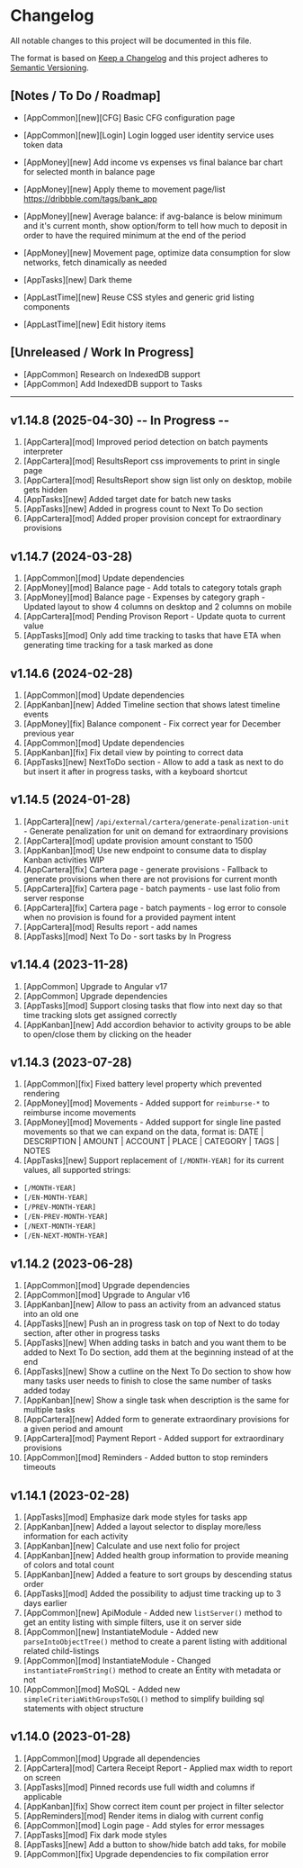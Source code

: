 # Changelog

All notable changes to this project will be documented in this file.

The format is based on [Keep a Changelog](http://keepachangelog.com/en/1.0.0/)
and this project adheres to [Semantic Versioning](http://semver.org/spec/v2.0.0.html).

## [Notes / To Do / Roadmap]

- [AppCommon][new][CFG] Basic CFG configuration page
- [AppCommon][new][Login] Login logged user identity service uses token data

- [AppMoney][new] Add income vs expenses vs final balance bar chart for selected month in balance page
- [AppMoney][new] Apply theme to movement page/list https://dribbble.com/tags/bank_app
- [AppMoney][new] Average balance: if avg-balance is below minimum and it's current month, show option/form to tell how much to deposit in order to have the required minimum at the end of the period
- [AppMoney][new] Movement page, optimize data consumption for slow networks, fetch dinamically as needed

- [AppTasks][new] Dark theme

- [AppLastTime][new] Reuse CSS styles and generic grid listing components
- [AppLastTime][new] Edit history items

## [Unreleased / Work In Progress]

- [AppCommon] Research on IndexedDB support
- [AppCommon] Add IndexedDB support to Tasks

<hr/>

## v1.14.8 (2025-04-30) -- In Progress --

1. [AppCartera][mod] Improved period detection on batch payments interpreter
2. [AppCartera][mod] ResultsReport css improvements to print in single page
3. [AppCartera][mod] ResultsReport show sign list only on desktop, mobile gets hidden
4. [AppTasks][new] Added target date for batch new tasks
5. [AppTasks][new] Added in progress count to Next To Do section
6. [AppCartera][mod] Added proper provision concept for extraordinary provisions

## v1.14.7 (2024-03-28)

1. [AppCommon][mod] Update dependencies
2. [AppMoney][mod] Balance page - Add totals to category totals graph
3. [AppMoney][mod] Balance page - Expenses by category graph - Updated layout to show 4 columns on desktop and 2 columns on mobile
4. [AppCartera][mod] Pending Provison Report - Update quota to current value
5. [AppTasks][mod] Only add time tracking to tasks that have ETA when generating time tracking for a task marked as done

## v1.14.6 (2024-02-28)

1. [AppCommon][mod] Update dependencies
2. [AppKanban][new] Added Timeline section that shows latest timeline events
3. [AppMoney][fix] Balance component - Fix correct year for December previous year
4. [AppCommon][mod] Update dependencies
5. [AppKanban][fix] Fix detail view by pointing to correct data
6. [AppTasks][new] NextToDo section - Allow to add a task as next to do but insert it after in progress tasks, with a keyboard shortcut

## v1.14.5 (2024-01-28)

1. [AppCartera][new] `/api/external/cartera/generate-penalization-unit` - Generate penalization for unit on demand for extraordinary provisions
2. [AppCartera][mod] update provision amount constant to 1500
3. [AppKanban][mod] Use new endpoint to consume data to display Kanban activities WIP
4. [AppCartera][fix] Cartera page - generate provisions - Fallback to generate provisions when there are not provisions for current month
5. [AppCartera][fix] Cartera page - batch payments - use last folio from server response
6. [AppCartera][fix] Cartera page - batch payments - log error to console when no provision is found for a provided payment intent
7. [AppCartera][mod] Results report - add names
8. [AppTasks][mod] Next To Do - sort tasks by In Progress

## v1.14.4 (2023-11-28)

1. [AppCommon] Upgrade to Angular v17
2. [AppCommon] Upgrade dependencies
3. [AppTasks][mod] Support closing tasks that flow into next day so that time tracking slots get assigned correctly
4. [AppKanban][new] Add accordion behavior to activity groups to be able to open/close them by clicking on the header

## v1.14.3 (2023-07-28)

1. [AppCommon][fix] Fixed battery level property which prevented rendering
2. [AppMoney][mod] Movements - Added support for `reimburse-*` to reimburse income movements
3. [AppMoney][mod] Movements - Added support for single line pasted movements so that we can expand on the data, format is: DATE | DESCRIPTION | AMOUNT | ACCOUNT | PLACE | CATEGORY | TAGS | NOTES
4. [AppTasks][new] Support replacement of `[/MONTH-YEAR]` for its current values, all supported strings:

- `[/MONTH-YEAR]`
- `[/EN-MONTH-YEAR]`
- `[/PREV-MONTH-YEAR]`
- `[/EN-PREV-MONTH-YEAR]`
- `[/NEXT-MONTH-YEAR]`
- `[/EN-NEXT-MONTH-YEAR]`

## v1.14.2 (2023-06-28)

1. [AppCommon][mod] Upgrade dependencies
2. [AppCommon][mod] Upgrade to Angular v16
3. [AppKanban][new] Allow to pass an activity from an advanced status into an old one
4. [AppTasks][new] Push an in progress task on top of Next to do today section, after other in progress tasks
5. [AppTasks][new] When adding tasks in batch and you want them to be added to Next To Do section, add them at the beginning instead of at the end
6. [AppTasks][new] Show a cutline on the Next To Do section to show how many tasks user needs to finish to close the same number of tasks added today
7. [AppKanban][new] Show a single task when description is the same for multiple tasks
8. [AppCartera][new] Added form to generate extraordinary provisions for a given period and amount
9. [AppCartera][mod] Payment Report - Added support for extraordinary provisions
10. [AppCommon][mod] Reminders - Added button to stop reminders timeouts

## v1.14.1 (2023-02-28)

1. [AppTasks][mod] Emphasize dark mode styles for tasks app
2. [AppKanban][new] Added a layout selector to display more/less information for each activity
3. [AppKanban][new] Calculate and use next folio for project
4. [AppKanban][new] Added health group information to provide meaning of colors and total count
5. [AppKanban][new] Added a feature to sort groups by descending status order
6. [AppTasks][mod] Added the possibility to adjust time tracking up to 3 days earlier
7. [AppCommon][new] ApiModule - Added new `listServer()` method to get an entity listing with simple filters, use it on server side
8. [AppCommon][new] InstantiateModule - Added new `parseIntoObjectTree()` method to create a parent listing with additional related child-listings
9. [AppCommon][mod] InstantiateModule - Changed `instantiateFromString()` method to create an Entity with metadata or not
10. [AppCommon][mod] MoSQL - Added new `simpleCriteriaWithGroupsToSQL()` method to simplify building sql statements with object structure

## v1.14.0 (2023-01-28)

1. [AppCommon][mod] Upgrade all dependencies
2. [AppCartera][mod] Cartera Receipt Report - Applied max width to report on screen
3. [AppTasks][mod] Pinned records use full width and columns if applicable
4. [AppKanban][fix] Show correct item count per project in filter selector
5. [AppReminders][mod] Render items in dialog with current config
6. [AppCommon][mod] Login page - Add styles for error messages
7. [AppTasks][mod] Fix dark mode styles
8. [AppTasks][new] Add a button to show/hide batch add taks, for mobile
9. [AppCommon][fix] Upgrade dependencies to fix compilation error
